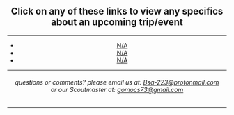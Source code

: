 <h2>Click on any of these links to view any specifics about an upcoming trip/event</h2>

<hr>

<ul>

<li><a href="?">N/A</a></li>
<li><a href="?">N/A</a></li>
<li><a href="?">N/A</a></li>

</ul>

<hr>

<h6>
questions or comments? please email us at: <a href="mailto:Bsa-223@protonmail.com">Bsa-223@protonmail.com </a> 
<br> or our Scoutmaster at: 
<a href="mailto:gomocs73@gmail.com">gomocs73@gmail.com</a>
</h6>

<hr>

<style>

body{

text-align: center;

  
}
  
</style>
  
